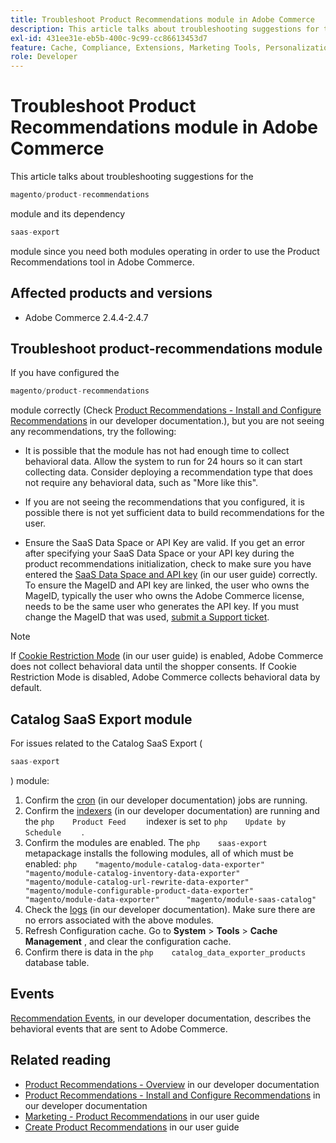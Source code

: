 ```yaml
---
title: Troubleshoot Product Recommendations module in Adobe Commerce
description: This article talks about troubleshooting suggestions for the
exl-id: 431ee31e-eb5b-400c-9c99-cc86613453d7
feature: Cache, Compliance, Extensions, Marketing Tools, Personalization, Products, Recommendations
role: Developer
---
```

# Troubleshoot Product Recommendations module in Adobe Commerce

This article talks about troubleshooting suggestions for the

```php
magento/product-recommendations
```

module and its dependency

```php
saas-export
```

module since you need both modules operating in order to use the Product Recommendations tool in Adobe Commerce.

## Affected products and versions

* Adobe Commerce 2.4.4-2.4.7

## Troubleshoot product-recommendations module

If you have configured the

```php
magento/product-recommendations
```

module correctly (Check [Product Recommendations - Install and Configure Recommendations](https://devdocs.magento.com/recommendations/install-configure.html) in our developer documentation.), but you are not seeing any recommendations, try the following:

* It is possible that the module has not had enough time to collect behavioral data. Allow the system to run for 24 hours so it can start collecting data. Consider deploying a recommendation type that does not require any behavioral data, such as "More like this".

* If you are not seeing the recommendations that you configured, it is possible there is not yet sufficient data to build recommendations for the user.

* Ensure the SaaS Data Space or API Key are valid. If you get an error after specifying your SaaS Data Space or your API key during the product recommendations initialization, check to make sure you have entered the [SaaS Data Space and API key](https://docs.magento.com/user-guide/configuration/services/saas.html) (in our user guide) correctly. To ensure the MageID and API key are linked, the user who owns the MageID, typically the user who owns the Adobe Commerce license, needs to be the same user who generates the API key. If you must change the MageID that was used, [submit a Support ticket](/help/help-center-guide/help-center/magento-help-center-user-guide.md#submit-ticket).

>[!NOTE]
>
>If [Cookie Restriction Mode](https://docs.magento.com/m2/ce/user_guide/stores/compliance-cookie-restriction-mode.html) (in our user guide) is enabled, Adobe Commerce does not collect behavioral data until the shopper consents. If Cookie Restriction Mode is disabled, Adobe Commerce collects behavioral data by default.

## Catalog SaaS Export module

For issues related to the Catalog SaaS Export (

```php
saas-export
```

) module:

1. Confirm the [cron](https://devdocs.magento.com/guides/v2.3/config-guide/cli/config-cli-subcommands-cron.html) (in our developer documentation) jobs are running.
1. Confirm the [indexers](https://devdocs.magento.com/guides/v2.3/config-guide/cli/config-cli-subcommands-index.html) (in our developer documentation) are running and the    ```php    Product Feed    ```    indexer is set to    ```php    Update by Schedule    ```    .
1. Confirm the modules are enabled. The    ```php    saas-export    ```    metapackage installs the following modules, all of which must be enabled:    ```php    "magento/module-catalog-data-exporter"      "magento/module-catalog-inventory-data-exporter"      "magento/module-catalog-url-rewrite-data-exporter"      "magento/module-configurable-product-data-exporter"      "magento/module-data-exporter"      "magento/module-saas-catalog"    ```
1. Check the [logs](https://devdocs.magento.com/guides/v2.3/config-guide/cli/logging.html) (in our developer documentation). Make sure there are no errors associated with the above modules.
1. Refresh Configuration cache. Go to **System** > **Tools** > **Cache Management** , and clear the configuration cache.
1. Confirm there is data in the    ```php    catalog_data_exporter_products    ```    database table.

## Events

 [Recommendation Events](https://devdocs.magento.com/recommendations/verify.html), in our developer documentation, describes the behavioral events that are sent to Adobe Commerce.

## Related reading

* [Product Recommendations - Overview](https://devdocs.magento.com/recommendations/product-recs.html) in our developer documentation
* [Product Recommendations - Install and Configure Recommendations](https://devdocs.magento.com/recommendations/install-configure.html) in our developer documentation
* [Marketing - Product Recommendations](https://docs.magento.com/m2/ee/user_guide/marketing/product-recommendations.html) in our user guide
* [Create Product Recommendations](https://docs.magento.com/m2/ee/user_guide/marketing/create-new-rec.html) in our user guide

